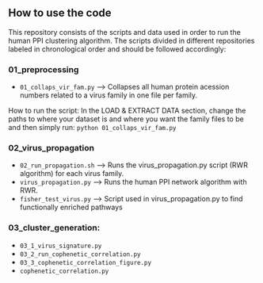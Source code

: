 ## How to use the code
This repository consists of the scripts and data used in order to run the human PPI clustering algorithm. The scripts divided in different repositories labeled in chronological order and should be followed accordingly:

### 01_preprocessing
- `01_collaps_vir_fam.py` --> Collapses all human protein acession numbers related to a virus family in one file per family.

How to run the script:
In the LOAD & EXTRACT DATA section, change the paths to where your dataset is and where you want the family files to be and then simply run: `python 01_collaps_vir_fam.py`

### 02_virus_propagation
- `02_run_propagation.sh` --> Runs the virus_propagation.py script (RWR algorithm) for each virus family.
- `virus_propagation.py` --> Runs the human PPI network algorithm with RWR.
- `fisher_test_virus.py` --> Script used in virus_propagation.py to find functionally enriched pathways

### 03_cluster_generation:
- `03_1_virus_signature.py`
- `03_2_run_cophenetic_correlation.py`
- `03_3_cophenetic_correlation_figure.py`
- `cophenetic_correlation.py`

